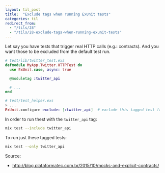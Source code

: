 ```yaml
---
layout: til_post
title:  "Exclude tags when running ExUnit tests"
categories: til
redirect_from: 
  - "/tils/28"
  - "/tils/28-exclude-tags-when-running-exunit-tests"
---
```


Let say you have tests that trigger real HTTP calls (e.g.: contracts).
And you want those to be excluded from the default test run.

```elixir
# test/lib/twitter_test.exs
defmodule MyApp.Twitter.HTTPTest do
  use ExUnit.case, async: true

  @moduletag :twitter_api

  # ...
end

# test/test_helper.exs
> ...
ExUnit.configure exclude: [:twitter_api]  # exclude this tagged test from default test run

```

In order to run thest with the `twitter_api` tag:

```bash
mix test --include twitter_api
```

To run just these tagged tests:

```bash
mix test --only twitter_api
```


Source:

* <http://blog.plataformatec.com.br/2015/10/mocks-and-explicit-contracts/>
